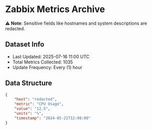 # Zabbix Metrics Archive

⚠️ **Note**: Sensitive fields like hostnames and system descriptions are redacted.

## Dataset Info
- Last Updated: 2025-07-16 11:00 UTC
- Total Metrics Collected: 1035
- Update Frequency: Every (1) hour

## Data Structure
```json
{
    "host": "redacted",
    "metric": "CPU Usage",
    "value": "12.5",
    "units": "%",
    "timestamp": "2024-05-21T12:00:00"
}
```
